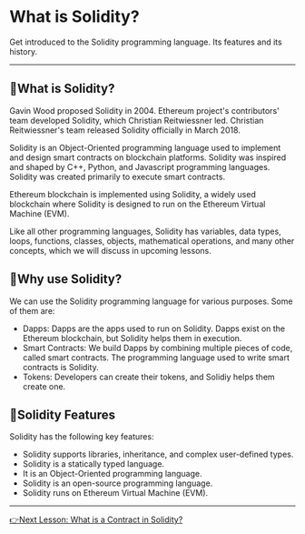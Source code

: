 <h1> What is Solidity? </h1>
Get introduced to the Solidity programming language. Its features and its history.

---

## 👀What is Solidity?

Gavin Wood proposed Solidity in 2004. Ethereum project's contributors' team developed Solidity, which Christian Reitwiessner led. 
Christian Reitwiessner's team released Solidity officially in March 2018.

Solidity is an Object-Oriented programming language used to implement and design smart contracts on blockchain platforms. 
Solidity was inspired and shaped by C++, Python, and Javascript programming languages. Solidity was created primarily to execute smart contracts.

Ethereum blockchain is implemented using Solidity, a widely used blockchain where Solidity is designed to run on the Ethereum Virtual Machine (EVM).

Like all other programming languages, Solidity has variables, data types, loops, functions, classes, objects, mathematical operations, 
and many other concepts, which we will discuss in upcoming lessons.

## 👀Why use Solidity?

We can use the Solidity programming language for various purposes. Some of them are:
* Dapps: Dapps are the apps used to run on Solidity. Dapps exist on the Ethereum blockchain, but Solidity helps them in execution.
* Smart Contracts: We build Dapps by combining multiple pieces of code, called smart contracts. The programming language used to write smart contracts is Solidity.
* Tokens: Developers can create their tokens, and Solidiy helps them create one.

## 👀Solidity Features

Solidity has the following key features:
* Solidity supports libraries, inheritance, and complex user-defined types.
* Solidity is a statically typed language.
* It is an Object-Oriented programming language.
* Solidity is an open-source programming language.
* Solidity runs on Ethereum Virtual Machine (EVM).

---
[👉Next Lesson: What is a Contract in Solidity?](https://github.com/MunimIftikhar/Beginner-s-Tutorial-on-Building-a-Calculator-in-Solidity-Using-Remix/blob/main/What%20is%20a%20Contract%20in%20Solidity.md)
